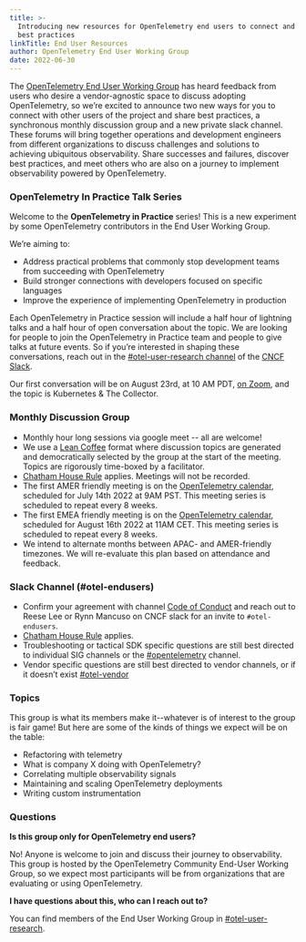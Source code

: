 ```yaml
---
title: >-
  Introducing new resources for OpenTelemetry end users to connect and discover
  best practices
linkTitle: End User Resources
author: OpenTelemetry End User Working Group
date: 2022-06-30
---
```


The [OpenTelemetry End User Working Group][] has heard feedback from users who
desire a vendor-agnostic space to discuss adopting OpenTelemetry, so we’re
excited to announce two new ways for you to connect with other users of the
project and share best practices, a synchronous monthly discussion group and a
new private slack channel. These forums will bring together operations and
development engineers from different organizations to discuss challenges and
solutions to achieving ubiquitous observability. Share successes and failures,
discover best practices, and meet others who are also on a journey to implement
observability powered by OpenTelemetry.

### OpenTelemetry In Practice Talk Series

Welcome to the **OpenTelemetry in Practice** series! This is a new experiment by
some OpenTelemetry contributors in the End User Working Group.

We’re aiming to:

- Address practical problems that commonly stop development teams from
  succeeding with OpenTelemetry
- Build stronger connections with developers focused on specific languages
- Improve the experience of implementing OpenTelemetry in production

Each OpenTelemetry in Practice session will include a half hour of lightning
talks and a half hour of open conversation about the topic. We are looking for
people to join the OpenTelemetry in Practice team and people to give talks at
future events. So if you’re interested in shaping these conversations, reach out
in the
[#otel-user-research channel](https://cloud-native.slack.com/archives/C01RT3MSWGZ)
of the [CNCF Slack](https://slack.cncf.io/).

Our first conversation will be on August 23rd, at 10 AM PDT,
[on Zoom](https://zoom.us/j/5227112777?pwd=TXBqZ3RMWVYxenVGdlk0SFlwMkwwQT09),
and the topic is Kubernetes & The Collector.

### Monthly Discussion Group

- Monthly hour long sessions via google meet -- all are welcome!
- We use a [Lean Coffee](http://leancoffee.org/) format where discussion topics
  are generated and democratically selected by the group at the start of the
  meeting. Topics are rigorously time-boxed by a facilitator.
- [Chatham House Rule](https://www.chathamhouse.org/about-us/chatham-house-rule)
  applies. Meetings will not be recorded.
- The first AMER friendly meeting is on the [OpenTelemetry calendar](https://github.com/open-telemetry/community#calendar), scheduled for July 14th
  2022 at 9AM PST. This meeting series is scheduled to repeat every 8 weeks.
- The first EMEA friendly meeting is on the [OpenTelemetry calendar](https://github.com/open-telemetry/community#calendar), scheduled for August 16th 2022 at 11AM CET. This meeting series is scheduled to repeat every 8 weeks.
- We intend to alternate months between APAC- and AMER-friendly
  timezones. We will re-evaluate this plan based on attendance and
  feedback.

### Slack Channel (#otel-endusers)

- Confirm your agreement with channel [Code of Conduct][] and reach out to Reese
  Lee or Rynn Mancuso on CNCF slack for an invite to `#otel-endusers`.
- [Chatham House Rule](https://www.chathamhouse.org/about-us/chatham-house-rule)
  applies.
- Troubleshooting or tactical SDK specific questions are still best directed to
  individual SIG channels or the
  [#opentelemetry](https://cloud-native.slack.com/archives/CJFCJHG4Q) channel.
- Vendor specific questions are still best directed to vendor channels, or if it
  doesn’t exist
  [#otel-vendor](https://cloud-native.slack.com/archives/C031SAMGV2A)

### Topics

This group is what its members make it--whatever is of interest to the group is
fair game! But here are some of the kinds of things we expect will be on the
table:

- Refactoring with telemetry
- What is company X doing with OpenTelemetry?
- Correlating multiple observability signals
- Maintaining and scaling OpenTelemetry deployments
- Writing custom instrumentation

### Questions

**Is this group only for OpenTelemetry end users?**

No! Anyone is welcome to join and discuss their journey to observability. This
group is hosted by the OpenTelemetry Community End-User Working Group, so we
expect most participants will be from organizations that are evaluating or using
OpenTelemetry.

**I have questions about this, who can I reach out to?**

You can find members of the End User Working Group in
[#otel-user-research](https://cloud-native.slack.com/archives/C01RT3MSWGZ).

[code of conduct]:
  https://github.com/open-telemetry/community/blob/main/working-groups/end-user/discussion-group-code-of-conduct.md
[opentelemetry end user working group]:
  https://github.com/open-telemetry/community/tree/main/working-groups/end-user
